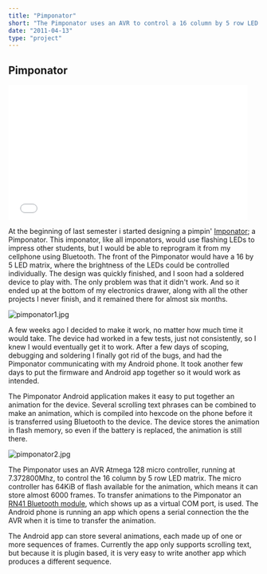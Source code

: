 ```yaml
---
title: "Pimponator"
short: "The Pimponator uses an AVR to control a 16 column by 5 row LED matrix. The micro controller has 64KiB of flash memory available for a 6000 frame animation."
date: "2011-04-13"
type: "project"
---
```


## Pimponator

<iframe width="480" height="270" src="//www.youtube.com/embed/eLDVVwEIbq4" frameborder="0" allowfullscreen></iframe>

At the beginning of last semester i started designing a pimpin' [Imponator](http://omegav.no/byggekurs); a Pimponator. This imponator, like all imponators, would use flashing LEDs to impress other students, but I would be able to reprogram it from my cellphone using Bluetooth. The front of the Pimponator would have a 16 by 5 LED matrix, where the brightness of the LEDs could be controlled individually. The design was quickly finished, and I soon had a soldered device to play with. The only problem was that it didn't work. And so it ended up at the bottom of my electronics drawer, along with all the other projects I never finish, and it remained there for almost six months.

![pimponator1.jpg](pimponator1.jpg)

A few weeks ago I decided to make it work, no matter how much time it would take. The device had worked in a few tests, just not consistently, so I knew I would eventually get it to work. After a few days of scoping, debugging and soldering I finally got rid of the bugs, and had the Pimponator communicating with my Android phone. It took another few days to put the firmware and Android app together so it would work as intended.

The Pimponator Android application makes it easy to put together an animation for the device. Several scrolling text phrases can be combined to make an animation, which is compiled into hexcode on the phone before it is transferred using Bluetooth to the device. The device stores the animation in flash memory, so even if the battery is replaced, the animation is still there.

![pimponator2.jpg](pimponator2.jpg)

The Pimponator uses an AVR Atmega 128 micro controller, running at 7.372800Mhz, to control the 16 column by 5 row LED matrix. The micro controller has 64KiB of flash available for the animation, which means it can store almost 6000 frames. To transfer animations to the Pimponator an [RN41 Bluetooth module](http://www.rovingnetworks.com/rn-41.php), which shows up as a virtual COM port, is used. The Android phone is running an app which opens a serial connection the the AVR when it is time to transfer the animation.



The Android app can store several animations, each made up of one or more sequences of frames. Currently the app only supports scrolling text, but because it is plugin based, it is very easy to write another app which produces a different sequence.
